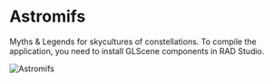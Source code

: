 # Astromifs
Myths &amp; Legends for skycultures of constellations.
To compile the application, you need to install GLScene components in RAD Studio. 


![Astromifs](https://user-images.githubusercontent.com/28502873/230220628-f8fbeabb-cd5c-44b7-98f4-1c41a7a4effa.png)
